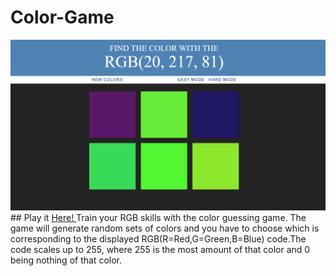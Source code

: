 # Color-Game
<img src="color.PNG">
## Play it <a href="https://davidkitz.github.io/Color-Game/"> Here! </a>
Train your RGB skills with the color guessing game. The game will generate random sets of colors and you have to choose which is corresponding to the displayed RGB(R=Red,G=Green,B=Blue) code.The code scales up to 255, where 255 is the most amount of that color and 0 being nothing of that color.

